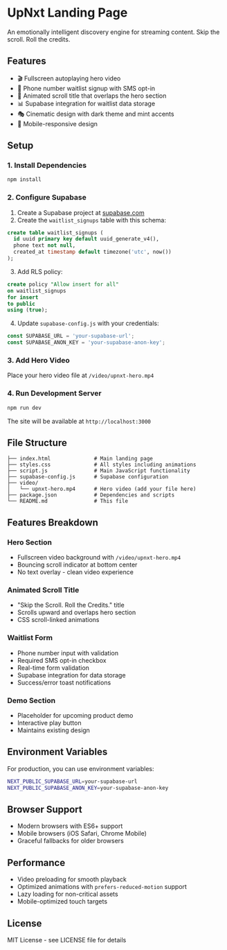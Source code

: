 # UpNxt Landing Page

An emotionally intelligent discovery engine for streaming content. Skip the scroll. Roll the credits.

## Features

- 🎬 Fullscreen autoplaying hero video
- 📱 Phone number waitlist signup with SMS opt-in
- 🎨 Animated scroll title that overlaps the hero section
- 📊 Supabase integration for waitlist data storage
- 🎭 Cinematic design with dark theme and mint accents
- 📱 Mobile-responsive design

## Setup

### 1. Install Dependencies

```bash
npm install
```

### 2. Configure Supabase

1. Create a Supabase project at [supabase.com](https://supabase.com)
2. Create the `waitlist_signups` table with this schema:

```sql
create table waitlist_signups (
  id uuid primary key default uuid_generate_v4(),
  phone text not null,
  created_at timestamp default timezone('utc', now())
);
```

3. Add RLS policy:

```sql
create policy "Allow insert for all"
on waitlist_signups
for insert
to public
using (true);
```

4. Update `supabase-config.js` with your credentials:

```javascript
const SUPABASE_URL = 'your-supabase-url';
const SUPABASE_ANON_KEY = 'your-supabase-anon-key';
```

### 3. Add Hero Video

Place your hero video file at `/video/upnxt-hero.mp4`

### 4. Run Development Server

```bash
npm run dev
```

The site will be available at `http://localhost:3000`

## File Structure

```
├── index.html              # Main landing page
├── styles.css              # All styles including animations
├── script.js               # Main JavaScript functionality
├── supabase-config.js      # Supabase configuration
├── video/
│   └── upnxt-hero.mp4      # Hero video (add your file here)
├── package.json            # Dependencies and scripts
└── README.md               # This file
```

## Features Breakdown

### Hero Section
- Fullscreen video background with `/video/upnxt-hero.mp4`
- Bouncing scroll indicator at bottom center
- No text overlay - clean video experience

### Animated Scroll Title
- "Skip the Scroll. Roll the Credits." title
- Scrolls upward and overlaps hero section
- CSS scroll-linked animations

### Waitlist Form
- Phone number input with validation
- Required SMS opt-in checkbox
- Real-time form validation
- Supabase integration for data storage
- Success/error toast notifications

### Demo Section
- Placeholder for upcoming product demo
- Interactive play button
- Maintains existing design

## Environment Variables

For production, you can use environment variables:

```bash
NEXT_PUBLIC_SUPABASE_URL=your-supabase-url
NEXT_PUBLIC_SUPABASE_ANON_KEY=your-supabase-anon-key
```

## Browser Support

- Modern browsers with ES6+ support
- Mobile browsers (iOS Safari, Chrome Mobile)
- Graceful fallbacks for older browsers

## Performance

- Video preloading for smooth playback
- Optimized animations with `prefers-reduced-motion` support
- Lazy loading for non-critical assets
- Mobile-optimized touch targets

## License

MIT License - see LICENSE file for details 